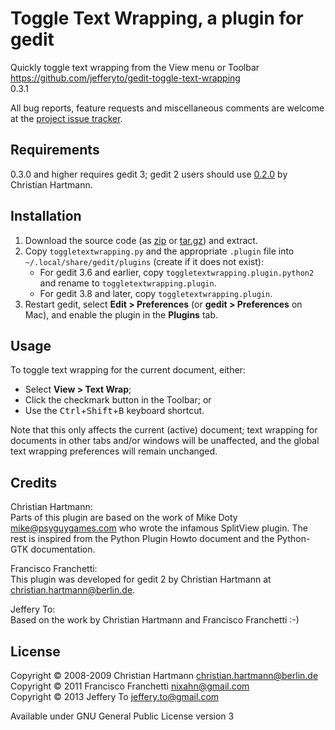 # Toggle Text Wrapping, a plugin for gedit #

Quickly toggle text wrapping from the View menu or Toolbar  
<https://github.com/jefferyto/gedit-toggle-text-wrapping>  
0.3.1

All bug reports, feature requests and miscellaneous comments are welcome
at the [project issue tracker][].

## Requirements ##

0.3.0 and higher requires gedit 3; gedit 2 users should use [0.2.0][] by
Christian Hartmann.

## Installation ##

1.  Download the source code (as [zip][] or [tar.gz][]) and extract.
2.  Copy `toggletextwrapping.py` and the appropriate `.plugin` file into
    `~/.local/share/gedit/plugins` (create if it does not exist):
    *   For gedit 3.6 and earlier, copy
        `toggletextwrapping.plugin.python2` and rename to
        `toggletextwrapping.plugin`.
    *   For gedit 3.8 and later, copy `toggletextwrapping.plugin`.
3.  Restart gedit, select **Edit > Preferences** (or
    **gedit > Preferences** on Mac), and enable the plugin in the
    **Plugins** tab.

## Usage ##

To toggle text wrapping for the current document, either:

*   Select **View > Text Wrap**;
*   Click the checkmark button in the Toolbar; or
*   Use the <kbd>Ctrl</kbd>+<kbd>Shift</kbd>+<kbd>B</kbd> keyboard
    shortcut.

Note that this only affects the current (active) document; text wrapping
for documents in other tabs and/or windows will be unaffected, and the
global text wrapping preferences will remain unchanged.

## Credits ##

Christian Hartmann:  
Parts of this plugin are based on the work of Mike Doty <mike@psyguygames.com>
who wrote the infamous SplitView plugin. The rest is inspired from the Python
Plugin Howto document and the Python-GTK documentation.

Francisco Franchetti:  
This plugin was developed for gedit 2 by Christian Hartmann at <christian.hartmann@berlin.de>.

Jeffery To:  
Based on the work by Christian Hartmann and Francisco Franchetti :-)

## License ##

Copyright &copy; 2008-2009 Christian Hartmann <christian.hartmann@berlin.de>  
Copyright &copy; 2011 Francisco Franchetti <nixahn@gmail.com>  
Copyright &copy; 2013 Jeffery To <jeffery.to@gmail.com>

Available under GNU General Public License version 3


[project issue tracker]: https://github.com/jefferyto/gedit-toggle-text-wrapping/issues
[zip]: https://github.com/jefferyto/gedit-toggle-text-wrapping/archive/master.zip
[tar.gz]: https://github.com/jefferyto/gedit-toggle-text-wrapping/archive/master.tar.gz
[0.2.0]: http://hartmann-it-design.de/gedit/TextWrap/index.html
